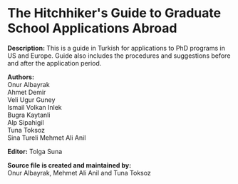 The Hitchhiker's Guide to Graduate School Applications Abroad
=============================================================

__Description:__
	This is a guide in Turkish for applications to PhD programs in US and Europe. Guide also includes the procedures and suggestions before and after the application period. 
	
__Authors:__  
	Onur Albayrak  
	Ahmet Demir  
	Veli Ugur Guney  
	Ismail Volkan Inlek  
	Bugra Kaytanli  
	Alp Sipahigil  
	Tuna Toksoz  
	Sina Tureli 
        Mehmet Ali Anil 

__Editor:__ 
	Tolga Suna  

__Source file is created and maintained by:__  
	Onur Albayrak, Mehmet Ali Anil and Tuna Toksoz	
